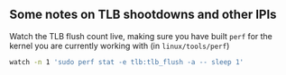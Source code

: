 ## Some notes on TLB shootdowns and other IPIs

Watch the TLB flush count live, making sure you have built `perf` for the kernel you are currently working with (in `linux/tools/perf`)

```bash
watch -n 1 'sudo perf stat -e tlb:tlb_flush -a -- sleep 1'
```


